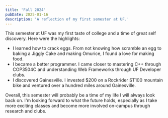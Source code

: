 ```yaml
---
title: 'Fall 2024'
pubDate: 2025-01-16
description: 'A reflection of my first semester at UF.'
---
```


This semester at UF was my first taste of college and a time of great self discovery. Here were the highlights:

- I learned how to crack eggs. From not knowing how scramble an egg to baking a Jiggly Cake and making Omurice, I found a love for making food.
- I became a better programmer. I came closer to mastering C++ through COP3504C and understanding Web Frameworks through UF Developer clubs.
- I discovered Gainesville. I invested $200 on a Rockrider ST100 mountain bike and ventured over a hundred miles around Gainesville.

Overall, this semester will probably be a time of my life I will always look back on. I'm looking forward to what the future holds, especially as I take more exciting classes and become more involved on-campus through research and clubs.